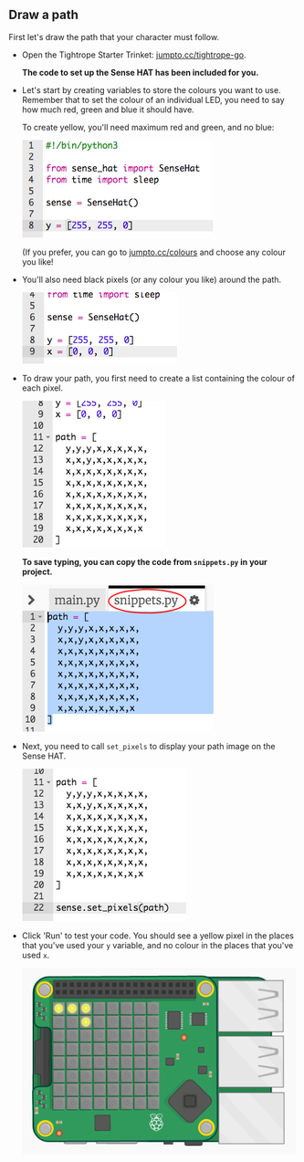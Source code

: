 ## Draw a path

First let's draw the path that your character must follow.

+ Open the Tightrope Starter Trinket: <a href="http://jumpto.cc/tightrope-go" target="_blank">jumpto.cc/tightrope-go</a>.
    
    **The code to set up the Sense HAT has been included for you.**

+ Let's start by creating variables to store the colours you want to use. Remember that to set the colour of an individual LED, you need to say how much red, green and blue it should have.
    
    To create yellow, you'll need maximum red and green, and no blue:
    
    ![скриншот](images/tightrope-yellow.png)
    
    (If you prefer, you can go to [jumpto.cc/colours](http://jumpto.cc/colours) and choose any colour you like!

+ You'll also need black pixels (or any colour you like) around the path.
    
    ![скриншот](images/tightrope-black.png)

+ To draw your path, you first need to create a list containing the colour of each pixel.
    
    ![screenshot](images/tightrope-path.png)
    
    **To save typing, you can copy the code from `snippets.py` in your project.**
    
    ![скриншот](images/tightrope-snippets.png)

+ Next, you need to call `set_pixels` to display your path image on the Sense HAT.
    
    ![скриншот](images/tightrope-set-pixels.png)

+ Click 'Run' to test your code. You should see a yellow pixel in the places that you've used your `y` variable, and no colour in the places that you've used `x`.
    
    ![скриншот](images/tightrope-path-test.png)